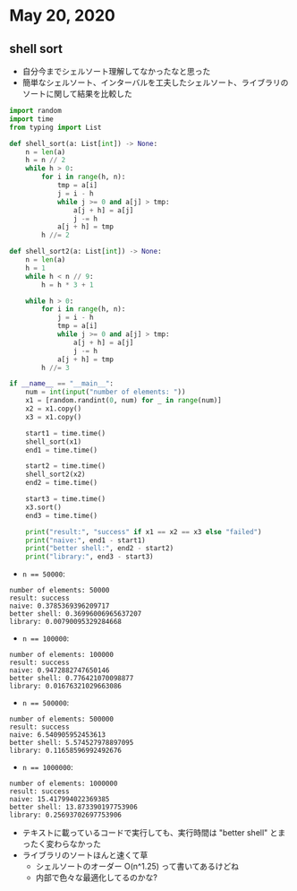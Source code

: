# May 20, 2020
## shell sort
- 自分今までシェルソート理解してなかったなと思った
- 簡単なシェルソート、インターバルを工夫したシェルソート、ライブラリのソートに関して結果を比較した

```python
import random
import time
from typing import List

def shell_sort(a: List[int]) -> None:
    n = len(a)
    h = n // 2
    while h > 0:
        for i in range(h, n):
            tmp = a[i]
            j = i - h
            while j >= 0 and a[j] > tmp:
                a[j + h] = a[j]
                j -= h
            a[j + h] = tmp
        h //= 2

def shell_sort2(a: List[int]) -> None:
    n = len(a)
    h = 1
    while h < n // 9:
        h = h * 3 + 1

    while h > 0:
        for i in range(h, n):
            j = i - h
            tmp = a[i]
            while j >= 0 and a[j] > tmp:
                a[j + h] = a[j]
                j -= h
            a[j + h] = tmp
        h //= 3

if __name__ == "__main__":
    num = int(input("number of elements: "))
    x1 = [random.randint(0, num) for _ in range(num)]
    x2 = x1.copy()    
    x3 = x1.copy()

    start1 = time.time()
    shell_sort(x1)
    end1 = time.time()

    start2 = time.time()
    shell_sort2(x2)
    end2 = time.time()

    start3 = time.time()
    x3.sort()
    end3 = time.time()

    print("result:", "success" if x1 == x2 == x3 else "failed")
    print("naive:", end1 - start1)
    print("better shell:", end2 - start2)
    print("library:", end3 - start3)
```

- `n == 50000`:

```
number of elements: 50000
result: success
naive: 0.3785369396209717
better shell: 0.36996006965637207
library: 0.00790095329284668
```
- `n == 100000`:

```
number of elements: 100000
result: success
naive: 0.9472882747650146
better shell: 0.776421070098877
library: 0.01676321029663086
```
- `n == 500000`:

```
number of elements: 500000
result: success
naive: 6.540905952453613
better shell: 5.574527978897095
library: 0.11658596992492676
```

- `n == 1000000`: 

```
number of elements: 1000000
result: success
naive: 15.417994022369385
better shell: 13.873390197753906
library: 0.25693702697753906
```

- テキストに載っているコードで実行しても、実行時間は "better shell" とまったく変わらなかった
- ライブラリのソートほんと速くて草
    - シェルソートのオーダー O(n^1.25) って書いてあるけどね
    - 内部で色々な最適化してるのかな?

